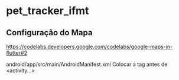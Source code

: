 # pet_tracker_ifmt


## Configuração do Mapa
https://codelabs.developers.google.com/codelabs/google-maps-in-flutter#2


android/app/src/main/AndroidManifest.xml
Colocar a tag
 <meta-data android:name="com.google.android.geo.API_KEY"
               android:value="YOUR-KEY-HERE"/>
antes de  <activity...>